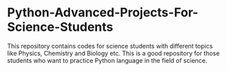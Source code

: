 # Python-Advanced-Projects-For-Science-Students
This repository contains codes for science students with different topics like Physics, Chemistry and Biology etc. This is a good repository for those students who want to practice Python language in the field of science.
